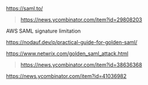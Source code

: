 https://saml.to/
> https://news.ycombinator.com/item?id=29808203

AWS SAML signature limitation

https://nodauf.dev/p/practical-guide-for-golden-saml/

https://www.netwrix.com/golden_saml_attack.html
> https://news.ycombinator.com/item?id=38636368

https://news.ycombinator.com/item?id=41036982

